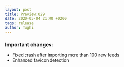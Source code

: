 ```yaml
---
layout: post
title: Preview:029
date: 2020-05-04 21:00 +0200
tags: release
author: Tughi
---
```


### Important changes:

* Fixed crash after importing more than 100 new feeds
* Enhanced favicon detection
